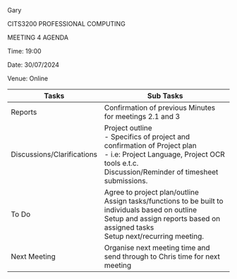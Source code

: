 Gary

CITS3200 PROFESSIONAL COMPUTING

MEETING 4 AGENDA

Time: 19:00

Date: 30/07/2024

Venue: Online

| Tasks                      | Sub Tasks                                                                                                                                                                          |
| -------------------------- | ---------------------------------------------------------------------------------------------------------------------------------------------------------------------------------- |
| Reports                    | Confirmation of previous Minutes for meetings 2.1 and 3<br>                                                                                                                           |
| Discussions/Clarifications | Project outline <br> - Specifics of project and confirmation of Project plan <br> - i.e: Project Language, Project OCR tools e.t.c. <br> Discussion/Reminder of timesheet submissions.                                                             |
| To Do                      | Agree to project plan/outline<br> Assign tasks/functions to be built to individuals based on outline<br> Setup and assign reports based on assigned tasks<br> Setup next/recurring meeting. |
| Next Meeting               | Organise next meeting time and send through to Chris time for next meeting                                                                                                         |
